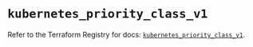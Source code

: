 # `kubernetes_priority_class_v1`

Refer to the Terraform Registry for docs: [`kubernetes_priority_class_v1`](https://registry.terraform.io/providers/hashicorp/kubernetes/2.37.1/docs/resources/priority_class_v1).
